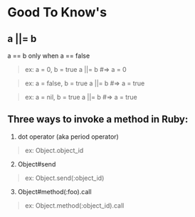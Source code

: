 # Good To Know's

## a ||= b
a == b only when a == false

  > ex: a = 0, b = true
  > a ||= b #=> a = 0

  > ex: a = false, b = true
  > a ||= b #=> a = true

  > ex: a = nil, b = true
  > a ||= b #=> a = true


## Three ways to invoke a method in Ruby:
1. dot operator (aka period operator)

  > ex: Object.object_id

2. Object#send

  > ex: Object.send(:object_id)

3. Object#method(:foo).call

  > ex: Object.method(:object_id).call



